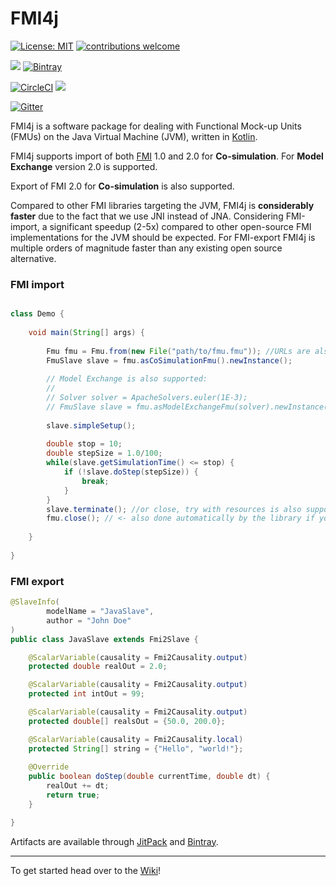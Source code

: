# FMI4j #

[![License: MIT](https://img.shields.io/badge/License-MIT-yellow.svg)](https://opensource.org/licenses/MIT)
[![contributions welcome](https://img.shields.io/badge/contributions-welcome-brightgreen.svg?style=flat)](https://github.com/NTNU-IHB/FMI4j/issues)

[![](https://jitpack.io/v/NTNU-IHB/FMI4j.svg)](https://jitpack.io/#NTNU-IHB/FMI4j) 
[ ![Bintray](https://api.bintray.com/packages/ntnu-ihb/mvn/FMI4j/images/download.svg) ](https://bintray.com/ntnu-ihb/mvn/FMI4j/_latestVersion)

[![CircleCI](https://circleci.com/gh/NTNU-IHB/FMI4j/tree/master.svg?style=svg)](https://circleci.com/gh/NTNU-IHB/FMI4j/tree/master)
![](https://github.com/NTNU-IHB/FMI4j/workflows/Build/badge.svg)

[![Gitter](https://badges.gitter.im/NTNU-IHB/FMI4j.svg)](https://gitter.im/NTNU-IHB/FMI4j?utm_source=badge&utm_medium=badge&utm_campaign=pr-badge)


FMI4j is a software package for dealing with Functional Mock-up Units (FMUs) on the Java Virtual Machine (JVM), written in [Kotlin](https://kotlinlang.org/). 

FMI4j supports import of both [FMI](http://fmi-standard.org/) 1.0 and 2.0 for **Co-simulation**. For  **Model Exchange** version 2.0 is supported. <br/>

Export of FMI 2.0 for **Co-simulation** is also supported.

Compared to other FMI libraries targeting the JVM, FMI4j is **considerably faster** due to the fact that we use JNI instead of JNA. 
Considering FMI-import, a significant speedup (2-5x) compared to other open-source FMI implementations for the JVM should be expected. 
For FMI-export FMI4j is multiple orders of magnitude faster than any existing open source alternative.


### <a name="api"></a> FMI import

```java

class Demo {
    
    void main(String[] args) {
        
        Fmu fmu = Fmu.from(new File("path/to/fmu.fmu")); //URLs are also supported
        FmuSlave slave = fmu.asCoSimulationFmu().newInstance();
        
        // Model Exchange is also supported:
        //
        // Solver solver = ApacheSolvers.euler(1E-3);
        // FmuSlave slave = fmu.asModelExchangeFmu(solver).newInstance(); 
        
        slave.simpleSetup();
        
        double stop = 10;
        double stepSize = 1.0/100;
        while(slave.getSimulationTime() <= stop) {
            if (!slave.doStep(stepSize)) {
                break;
            }
        }
        slave.terminate(); //or close, try with resources is also supported
        fmu.close(); // <- also done automatically by the library if you forget to do it yourself
        
    }
    
}
```

### <a name="api"></a> FMI export

```java
@SlaveInfo(
        modelName = "JavaSlave",
        author = "John Doe"
)
public class JavaSlave extends Fmi2Slave {

    @ScalarVariable(causality = Fmi2Causality.output)
    protected double realOut = 2.0;

    @ScalarVariable(causality = Fmi2Causality.output)
    protected int intOut = 99;

    @ScalarVariable(causality = Fmi2Causality.output)
    protected double[] realsOut = {50.0, 200.0};

    @ScalarVariable(causality = Fmi2Causality.local)
    protected String[] string = {"Hello", "world!"};
    
    @Override
    public boolean doStep(double currentTime, double dt) {
        realOut += dt;
        return true;
    }

}
```

Artifacts are available through [JitPack](https://jitpack.io/#NTNU-IHB/FMI4j) and [Bintray](https://bintray.com/ntnu-ihb/mvn/FMI4j).

___

To get started head over to the [Wiki](https://github.com/NTNU-IHB/FMI4j/wiki)!
